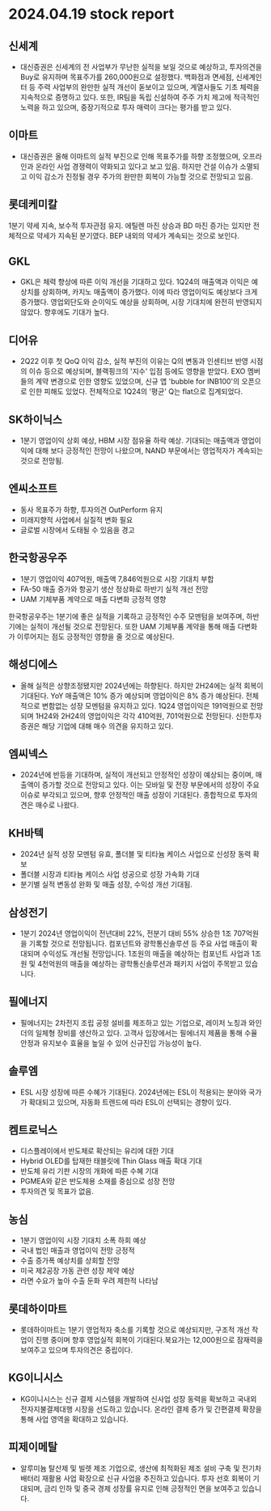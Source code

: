 # 2024.04.19 stock report
## 신세계
- 대신증권은 신세계의 전 사업부가 무난한 실적을 보일 것으로 예상하고, 투자의견을 Buy로 유지하며 목표주가를 260,000원으로 설정했다. 백화점과 면세점, 신세계인터 등 주력 사업부의 완만한 실적 개선이 돋보이고 있으며, 계열사들도 기초 체력을 지속적으로 증명하고 있다. 또한, IR팀을 독립 신설하여 주주 가치 제고에 적극적인 노력을 하고 있으며, 중장기적으로 투자 매력이 크다는 평가를 받고 있다.
## 이마트
- 대신증권은 올해 이마트의 실적 부진으로 인해 목표주가를 하향 조정했으며, 오프라인과 온라인 사업 경쟁력이 약화되고 있다고 보고 있음. 하지만 건설 이슈가 소멸되고 이익 감소가 진정될 경우 주가의 완만한 회복이 가능할 것으로 전망되고 있음.
## 롯데케미칼
1분기 약세 지속, 보수적 투자관점 유지. 에틸렌 마진 상승과 BD 마진 증가는 있지만 전체적으로 약세가 지속된 분기였다. BEP 내외의 약세가 계속되는 것으로 보인다.
## GKL
- GKL은 체력 향상에 따른 이익 개선을 기대하고 있다. 1Q24의 매출액과 이익은 예상치를 상회하며, 카지노 매출액이 증가했다. 이에 따라 영업이익도 예상보다 크게 증가했다. 영업외단도와 순이익도 예상을 상회하며, 시장 기대치에 완전히 반영되지 않았다. 향후에도 기대가 높다.
## 디어유
- 2Q22 이후 첫 QoQ 이익 감소, 실적 부진의 이유는 Q의 변동과 인센티브 반영 시점의 이슈 등으로 예상되며, 블랙핑크의 '지수' 입점 등에도 영향을 받았다. EXO 멤버들의 계약 변경으로 인한 영향도 있었으며, 신규 앱 'bubble for INB100'의 오픈으로 인한 피해도 있었다. 전체적으로 1Q24의 '평균' Q는 flat으로 집계되었다.
## SK하이닉스
- 1분기 영업이익 상회 예상, HBM 시장 점유율 하락 예상. 기대되는 매출액과 영업이익에 대해 보다 긍정적인 전망이 나왔으며, NAND 부문에서는 영업적자가 계속되는 것으로 전망됨.
## 엔씨소프트
- 동사 목표주가 하향, 투자의견 OutPerform 유지
- 미래지향적 사업에서 실질적 변화 필요
- 글로벌 시장에서 도태될 수 있음을 경고
## 한국항공우주
- 1분기 영업이익 407억원, 매출액 7,846억원으로 시장 기대치 부합
- FA-50 매출 증가와 항공기 생산 정상화로 하반기 실적 개선 전망
- UAM 기체부품 계약으로 매출 다변화 긍정적 영향

한국항공우주는 1분기에 좋은 실적을 기록하고 긍정적인 수주 모멘텀을 보여주며, 하반기에는 실적이 개선될 것으로 전망된다. 또한 UAM 기체부품 계약을 통해 매출 다변화가 이루어지는 점도 긍정적인 영향을 줄 것으로 예상된다.
## 해성디에스
- 올해 실적은 상향조정됐지만 2024년에는 하향된다. 하지만 2H24에는 실적 회복이 기대된다. YoY 매출액은 10% 증가 예상되며 영업이익은 8% 증가 예상된다. 전체적으로 변함없는 성장 모멘텀을 유지하고 있다. 1Q24 영업이익은 191억원으로 전망되며 1H24와 2H24의 영업이익은 각각 410억원, 701억원으로 전망된다. 신한투자증권은 해당 기업에 대해 매수 의견을 유지하고 있다.
## 엠씨넥스
- 2024년에 반등을 기대하며, 실적이 개선되고 안정적인 성장이 예상되는 중이며, 매출액이 증가할 것으로 전망되고 있다. 이는 모바일 및 전장 부문에서의 성장이 주요 이슈로 부각되고 있으며, 향후 안정적인 매출 성장이 기대된다. 종합적으로 투자의견은 매수로 나왔다.
## KH바텍
- 2024년 실적 성장 모멘텀 유효, 폴더블 및 티타늄 케이스 사업으로 신성장 동력 확보
- 폴더블 시장과 티타늄 케이스 사업 성공으로 성장 가속화 기대
- 분기별 실적 변동성 완화 및 매출 성장, 수익성 개선 기대됨.
## 삼성전기
- 1분기 2024년 영업이익이 전년대비 22%, 전분기 대비 55% 상승한 1조 707억원을 기록할 것으로 전망됩니다. 컴포넌트와 광학통신솔루션 등 주요 사업 매출이 확대되며 수익성도 개선될 전망입니다. 1조원의 매출을 예상하는 컴포넌트 사업과 1조원 및 4천억원의 매출을 예상하는 광학통신솔루션과 패키지 사업이 주목받고 있습니다.
## 필에너지
- 필에너지는 2차전지 조립 공정 설비를 제조하고 있는 기업으로, 레이저 노칭과 와인더의 일체형 장비를 생산하고 있다. 고객사 입장에서는 필에너지 제품을 통해 수율 안정과 유지보수 효율을 높일 수 있어 신규진입 가능성이 높다.
## 솔루엠
- ESL 시장 성장에 따른 수혜가 기대된다. 2024년에는 ESL이 적용되는 분야와 국가가 확대되고 있으며, 자동화 트렌드에 따라 ESL이 선택되는 경향이 있다.
## 켐트로닉스
- 디스플레이에서 반도체로 확산되는 유리에 대한 기대
- Hybrid OLED를 탑재한 태블릿에 Thin Glass 매출 확대 기대
- 반도체 유리 기판 시장의 개화에 따른 수혜 기대
- PGMEA와 같은 반도체용 소재를 중심으로 성장 전망
- 투자의견 및 목표가 없음.
## 농심
- 1분기 영업이익 시장 기대치 소폭 하회 예상
- 국내 법인 매출과 영업이익 전망 긍정적
- 수출 증가폭 예상치를 상회할 전망
- 미국 제2공장 가동 관련 성장 제약 예상
- 라면 수요가 높아 수출 둔화 우려 제한적 나타남
## 롯데하이마트
- 롯데하이마트는 1분기 영업적자 축소를 기록할 것으로 예상되지만, 구조적 개선 작업이 진행 중이며 향후 영업실적 회복이 기대된다.북요가는 12,000원으로 잠재력을 보여주고 있으며 투자의견은 중립이다.
## KG이니시스
- KG이니시스는 신규 결제 시스템을 개발하여 신사업 성장 동력을 확보하고 국내외 전자지불결제대행 시장을 선도하고 있습니다. 온라인 결제 증가 및 간편결제 확장을 통해 사업 영역을 확대하고 있습니다.
## 피제이메탈
- 알루미늄 탈산제 및 빌렛 제조 기업으로, 생산에 최적화된 제조 설비 구축 및 전기차 배터리 재활용 사업 확장으로 신규 사업을 추진하고 있습니다. 투자 선호 회복이 기대되며, 금리 인하 및 중국 경제 성장률 유지로 인해 긍정적인 면을 보여주고 있습니다.